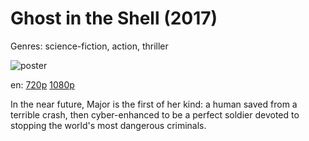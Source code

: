# Ghost in the Shell (2017)

Genres: science-fiction, action, thriller

![poster](http://image.tmdb.org/t/p/w500/myRzRzCxdfUWjkJWgpHHZ1oGkJd.jpg)

en:
  [720p](magnet:?xt=urn:btih:DC34297A8B72FB5D95865E19C2CB6AE84B40F255&tr=udp://glotorrents.pw:6969/announce&tr=udp://tracker.opentrackr.org:1337/announce&tr=udp://torrent.gresille.org:80/announce&tr=udp://tracker.openbittorrent.com:80&tr=udp://tracker.coppersurfer.tk:6969&tr=udp://tracker.leechers-paradise.org:6969&tr=udp://p4p.arenabg.ch:1337&tr=udp://tracker.internetwarriors.net:1337)
  [1080p](magnet:?xt=urn:btih:475E515A79DAECC6917B4606DD06D44045263EFD&tr=udp://glotorrents.pw:6969/announce&tr=udp://tracker.opentrackr.org:1337/announce&tr=udp://torrent.gresille.org:80/announce&tr=udp://tracker.openbittorrent.com:80&tr=udp://tracker.coppersurfer.tk:6969&tr=udp://tracker.leechers-paradise.org:6969&tr=udp://p4p.arenabg.ch:1337&tr=udp://tracker.internetwarriors.net:1337)
  


In the near future, Major is the first of her kind: a human saved from a terrible crash, then cyber-enhanced to be a perfect soldier devoted to stopping the world's most dangerous criminals.